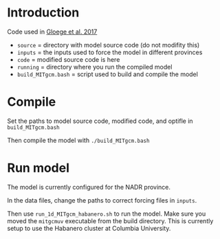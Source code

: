 # Introduction
Code used in [Gloege et al. 2017](https://agupubs.onlinelibrary.wiley.com/doi/full/10.1002/2016GB005535)

- `source` = directory with model source code (do not modifity this)
- `inputs` = the inputs used to force the model in different provinces
- `code` = modified source code is here
- `running` = directory where you run the compiled model
- `build_MITgcm.bash` = script used to build and compile the model

# Compile
Set the paths to model source code, modified code, and optifle in  `build_MITgcm.bash`

Then compile the model with `./build_MITgcm.bash`

# Run model
The model is currently configured for the NADR province.

In the data files, change the paths to correct forcing files in `inputs`.

Then use `run_1d_MITgcm_habanero.sh` to run the model. Make sure you moved the `mitgcmuv` executable
from the build directory.
This is currently setup to use the Habanero cluster at Columbia University.

